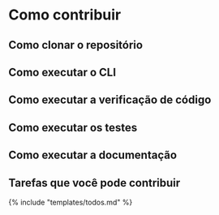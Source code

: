 # Como contribuir

## Como clonar o repositório

## Como executar o CLI

## Como executar a verificação de código

## Como executar os testes

## Como executar a documentação

## Tarefas que você pode contribuir

{% include "templates/todos.md" %}
